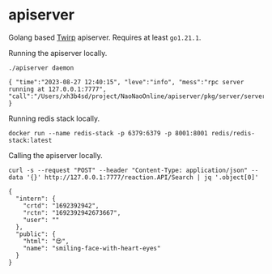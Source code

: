 # apiserver

Golang based [Twirp] apiserver. Requires at least `go1.21.1`.



Running the apiserver locally.

```
./apiserver daemon
```

```
{ "time":"2023-08-27 12:40:15", "leve":"info", "mess":"rpc server running at 127.0.0.1:7777", "call":"/Users/xh3b4sd/project/NaoNaoOnline/apiserver/pkg/server/server.go:66" }
```



Running redis stack locally.

```
docker run --name redis-stack -p 6379:6379 -p 8001:8001 redis/redis-stack:latest
```



Calling the apiserver locally.

```
curl -s --request "POST" --header "Content-Type: application/json" --data '{}' http://127.0.0.1:7777/reaction.API/Search | jq '.object[0]'
```

```
{
  "intern": {
    "crtd": "1692392942",
    "rctn": "1692392942673667",
    "user": ""
  },
  "public": {
    "html": "️😍",
    "name": "smiling-face-with-heart-eyes"
  }
}
```



[Twirp]: https://github.com/twitchtv/twirp
